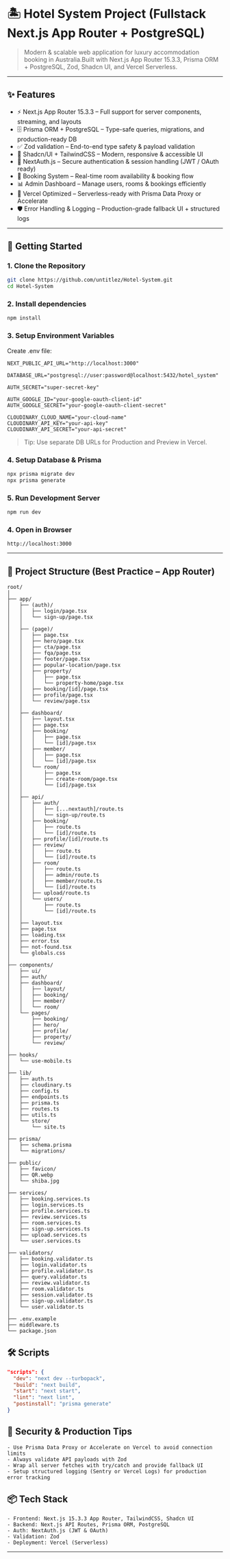 # 🏝️ Hotel System Project (Fullstack Next.js App Router + PostgreSQL)

> Modern & scalable web application for luxury accommodation booking in Australia.Built with Next.js App Router 15.3.3, Prisma ORM + PostgreSQL, Zod, Shadcn UI, and Vercel Serverless.

---

## ✨ Features

- ⚡ Next.js App Router 15.3.3 – Full support for server components, streaming, and layouts
- 🗄️ Prisma ORM + PostgreSQL – Type-safe queries, migrations, and production-ready DB
- ✅ Zod validation – End-to-end type safety & payload validation
- 🎨 Shadcn/UI + TailwindCSS – Modern, responsive & accessible UI
- 🔐 NextAuth.js – Secure authentication & session handling (JWT / OAuth ready)
- 🏨 Booking System – Real-time room availability & booking flow
- 📊 Admin Dashboard – Manage users, rooms & bookings efficiently
- 🚀 Vercel Optimized – Serverless-ready with Prisma Data Proxy or Accelerate
- 🛡️ Error Handling & Logging – Production-grade fallback UI + structured logs

---

## 🚀 Getting Started

### 1. Clone the Repository

```bash
git clone https://github.com/untitlez/Hotel-System.git
cd Hotel-System
```

### 2. Install dependencies

```bash
npm install
```

### 3. Setup Environment Variables

Create .env file:

```env
NEXT_PUBLIC_API_URL="http://localhost:3000"

DATABASE_URL="postgresql://user:password@localhost:5432/hotel_system"

AUTH_SECRET="super-secret-key"

AUTH_GOOGLE_ID="your-google-oauth-client-id"
AUTH_GOOGLE_SECRET="your-google-oauth-client-secret"

CLOUDINARY_CLOUD_NAME="your-cloud-name"
CLOUDINARY_API_KEY="your-api-key"
CLOUDINARY_API_SECRET="your-api-secret"
```

> Tip: Use separate DB URLs for Production and Preview in Vercel.

### 4. Setup Database & Prisma

```bash
npx prisma migrate dev
npx prisma generate
```

### 5. Run Development Server

```bash
npm run dev
```

### 4. Open in Browser

```plaintext
http://localhost:3000
```

---

## 🧱 Project Structure (Best Practice – App Router)

```plaintext
root/
│
├── app/
│   ├── (auth)/
│   │   ├── login/page.tsx
│   │   └── sign-up/page.tsx
│   │
│   ├── (page)/
│   │   ├── page.tsx
│   │   ├── hero/page.tsx
│   │   ├── cta/page.tsx
│   │   ├── fqa/page.tsx
│   │   ├── footer/page.tsx
│   │   ├── popular-location/page.tsx
│   │   ├── property/
│   │   │   ├── page.tsx
│   │   │   └── property-home/page.tsx
│   │   ├── booking/[id]/page.tsx
│   │   ├── profile/page.tsx
│   │   └── review/page.tsx
│   │
│   ├── dashboard/
│   │   ├── layout.tsx
│   │   ├── page.tsx
│   │   ├── booking/
│   │   │   ├── page.tsx
│   │   │   └── [id]/page.tsx
│   │   ├── member/
│   │   │   ├── page.tsx
│   │   │   └── [id]/page.tsx
│   │   └── room/
│   │       ├── page.tsx
│   │       ├── create-room/page.tsx
│   │       └── [id]/page.tsx
│   │
│   ├── api/
│   │   ├── auth/
│   │   │   ├── [...nextauth]/route.ts
│   │   │   └── sign-up/route.ts
│   │   ├── booking/
│   │   │   ├── route.ts
│   │   │   └── [id]/route.ts
│   │   ├── profile/[id]/route.ts
│   │   ├── review/
│   │   │   ├── route.ts
│   │   │   └── [id]/route.ts
│   │   ├── room/
│   │   │   ├── route.ts
│   │   │   ├── admin/route.ts
│   │   │   ├── member/route.ts
│   │   │   └── [id]/route.ts
│   │   ├── upload/route.ts
│   │   └── users/
│   │       ├── route.ts
│   │       └── [id]/route.ts
│   │
│   ├── layout.tsx
│   ├── page.tsx
│   ├── loading.tsx
│   ├── error.tsx
│   ├── not-found.tsx
│   └── globals.css
│
├── components/
│   ├── ui/
│   ├── auth/
│   ├── dashboard/
│   │   ├── layout/
│   │   ├── booking/
│   │   ├── member/
│   │   └── room/
│   └── pages/
│       ├── booking/
│       ├── hero/
│       ├── profile/
│       ├── property/
│       └── review/
│
├── hooks/
│   └── use-mobile.ts
│
├── lib/
│   ├── auth.ts
│   ├── cloudinary.ts
│   ├── config.ts
│   ├── endpoints.ts
│   ├── prisma.ts
│   ├── routes.ts
│   ├── utils.ts
│   └── store/
│       └── site.ts
│
├── prisma/
│   ├── schema.prisma
│   └── migrations/
│
├── public/
│   ├── favicon/
│   ├── QR.webp
│   └── shiba.jpg
│
├── services/
│   ├── booking.services.ts
│   ├── login.services.ts
│   ├── profile.services.ts
│   ├── review.services.ts
│   ├── room.services.ts
│   ├── sign-up.services.ts
│   ├── upload.services.ts
│   └── user.services.ts
│
├── validators/
│   ├── booking.validator.ts
│   ├── login.validator.ts
│   ├── profile.validator.ts
│   ├── query.validator.ts
│   ├── review.validator.ts
│   ├── room.validator.ts
│   ├── session.validator.ts
│   ├── sign-up.validator.ts
│   └── user.validator.ts
│
├── .env.example
├── middleware.ts
└── package.json

```

## 🛠️ Scripts

```json
"scripts": {
  "dev": "next dev --turbopack",
  "build": "next build",
  "start": "next start",
  "lint": "next lint",
  "postinstall": "prisma generate"
}
```

## 🔐 Security & Production Tips

```plaintext
- Use Prisma Data Proxy or Accelerate on Vercel to avoid connection limits
- Always validate API payloads with Zod
- Wrap all server fetches with try/catch and provide fallback UI
- Setup structured logging (Sentry or Vercel Logs) for production error tracking
```

## 📦 Tech Stack

```plaintext
- Frontend: Next.js 15.3.3 App Router, TailwindCSS, Shadcn UI
- Backend: Next.js API Routes, Prisma ORM, PostgreSQL
- Auth: NextAuth.js (JWT & OAuth)
- Validation: Zod
- Deployment: Vercel (Serverless)
```

---
